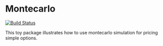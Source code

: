 Montecarlo
==================================
[![Build Status](https://secure.travis-ci.org/dlgd/montecarlo.svg)](http://travis-ci.org/dlgd/montecarlo)

This toy package illustrates how to use montecarlo simulation for pricing simple options.

